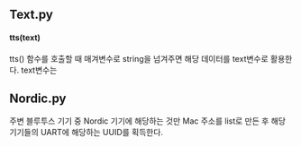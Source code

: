 
## Text.py
#### tts(text)
tts() 함수를 호출할 때 매겨변수로 string을 넘겨주면 해당 데이터를 text변수로 활용한다. text변수는 


## Nordic.py
주변 블루투스 기기 중 Nordic 기기에 해당하는 것만 Mac 주소를 list로 만든 후 해당 기기들의 UART에 해당하는 UUID를 획득한다.
